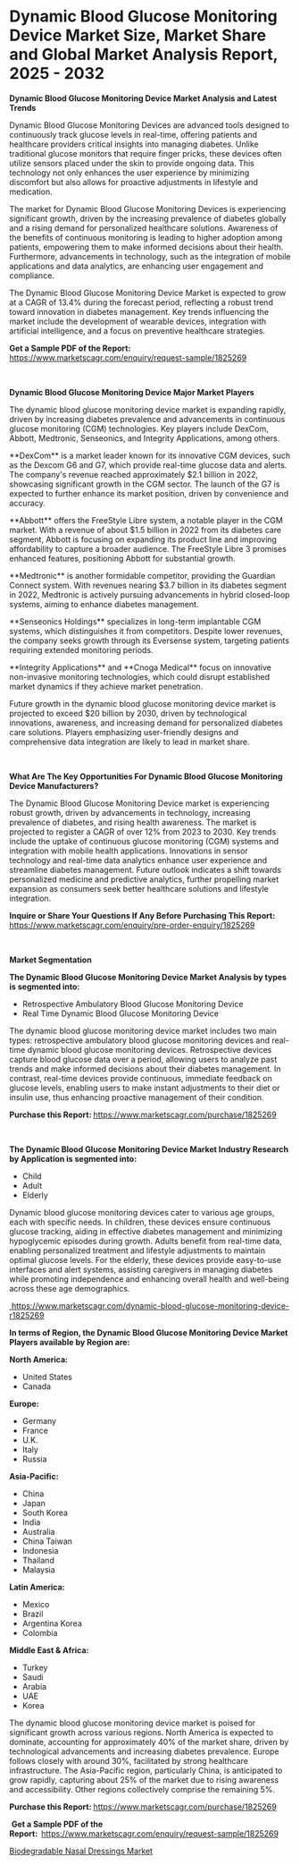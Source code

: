 <p><h1>Dynamic Blood Glucose Monitoring Device Market Size, Market Share and Global Market Analysis Report, 2025 - 2032</h1></p><p><strong>Dynamic Blood Glucose Monitoring Device Market Analysis and Latest Trends</strong></p>
<p><p>Dynamic Blood Glucose Monitoring Devices are advanced tools designed to continuously track glucose levels in real-time, offering patients and healthcare providers critical insights into managing diabetes. Unlike traditional glucose monitors that require finger pricks, these devices often utilize sensors placed under the skin to provide ongoing data. This technology not only enhances the user experience by minimizing discomfort but also allows for proactive adjustments in lifestyle and medication.</p><p>The market for Dynamic Blood Glucose Monitoring Devices is experiencing significant growth, driven by the increasing prevalence of diabetes globally and a rising demand for personalized healthcare solutions. Awareness of the benefits of continuous monitoring is leading to higher adoption among patients, empowering them to make informed decisions about their health. Furthermore, advancements in technology, such as the integration of mobile applications and data analytics, are enhancing user engagement and compliance.</p><p>The Dynamic Blood Glucose Monitoring Device Market is expected to grow at a CAGR of 13.4% during the forecast period, reflecting a robust trend toward innovation in diabetes management. Key trends influencing the market include the development of wearable devices, integration with artificial intelligence, and a focus on preventive healthcare strategies.</p></p>
<p><strong>Get a Sample PDF of the Report:&nbsp;</strong> <a href="https://www.marketscagr.com/enquiry/request-sample/1825269?utm_campaign=2095&utm_medium=2&utm_source=Github&utm_content=ia&utm_term=05032025&utm_id=dynamic-blood-glucose-monitoring-device">https://www.marketscagr.com/enquiry/request-sample/1825269</a></p>
<p>&nbsp;</p>
<p><strong>Dynamic Blood Glucose Monitoring Device Major Market Players</strong></p>
<p><p>The dynamic blood glucose monitoring device market is expanding rapidly, driven by increasing diabetes prevalence and advancements in continuous glucose monitoring (CGM) technologies. Key players include DexCom, Abbott, Medtronic, Senseonics, and Integrity Applications, among others.</p><p>**DexCom** is a market leader known for its innovative CGM devices, such as the Dexcom G6 and G7, which provide real-time glucose data and alerts. The company's revenue reached approximately $2.1 billion in 2022, showcasing significant growth in the CGM sector. The launch of the G7 is expected to further enhance its market position, driven by convenience and accuracy.</p><p>**Abbott** offers the FreeStyle Libre system, a notable player in the CGM market. With a revenue of about $1.5 billion in 2022 from its diabetes care segment, Abbott is focusing on expanding its product line and improving affordability to capture a broader audience. The FreeStyle Libre 3 promises enhanced features, positioning Abbott for substantial growth.</p><p>**Medtronic** is another formidable competitor, providing the Guardian Connect system. With revenues nearing $3.7 billion in its diabetes segment in 2022, Medtronic is actively pursuing advancements in hybrid closed-loop systems, aiming to enhance diabetes management.</p><p>**Senseonics Holdings** specializes in long-term implantable CGM systems, which distinguishes it from competitors. Despite lower revenues, the company seeks growth through its Eversense system, targeting patients requiring extended monitoring periods.</p><p>**Integrity Applications** and **Cnoga Medical** focus on innovative non-invasive monitoring technologies, which could disrupt established market dynamics if they achieve market penetration.</p><p>Future growth in the dynamic blood glucose monitoring device market is projected to exceed $20 billion by 2030, driven by technological innovations, awareness, and increasing demand for personalized diabetes care solutions. Players emphasizing user-friendly designs and comprehensive data integration are likely to lead in market share.</p></p>
<p>&nbsp;</p>
<p><strong>What Are The Key Opportunities For Dynamic Blood Glucose Monitoring Device Manufacturers?</strong></p>
<p><p>The Dynamic Blood Glucose Monitoring Device market is experiencing robust growth, driven by advancements in technology, increasing prevalence of diabetes, and rising health awareness. The market is projected to register a CAGR of over 12% from 2023 to 2030. Key trends include the uptake of continuous glucose monitoring (CGM) systems and integration with mobile health applications. Innovations in sensor technology and real-time data analytics enhance user experience and streamline diabetes management. Future outlook indicates a shift towards personalized medicine and predictive analytics, further propelling market expansion as consumers seek better healthcare solutions and lifestyle integration.</p></p>
<p><strong>Inquire or Share Your Questions If Any Before Purchasing This Report:</strong> <a href="https://www.marketscagr.com/enquiry/pre-order-enquiry/1825269?utm_campaign=2095&utm_medium=2&utm_source=Github&utm_content=ia&utm_term=05032025&utm_id=dynamic-blood-glucose-monitoring-device">https://www.marketscagr.com/enquiry/pre-order-enquiry/1825269</a></p>
<p>&nbsp;</p>
<p><strong>Market Segmentation</strong></p>
<p><strong>The Dynamic Blood Glucose Monitoring Device Market Analysis by types is segmented into:</strong></p>
<p><ul><li>Retrospective Ambulatory Blood Glucose Monitoring Device</li><li>Real Time Dynamic Blood Glucose Monitoring Device</li></ul></p>
<p><p>The dynamic blood glucose monitoring device market includes two main types: retrospective ambulatory blood glucose monitoring devices and real-time dynamic blood glucose monitoring devices. Retrospective devices capture blood glucose data over a period, allowing users to analyze past trends and make informed decisions about their diabetes management. In contrast, real-time devices provide continuous, immediate feedback on glucose levels, enabling users to make instant adjustments to their diet or insulin use, thus enhancing proactive management of their condition.</p></p>
<p><strong>Purchase this Report:&nbsp;</strong><a href="https://www.marketscagr.com/purchase/1825269?utm_campaign=2095&utm_medium=2&utm_source=Github&utm_content=ia&utm_term=05032025&utm_id=dynamic-blood-glucose-monitoring-device">https://www.marketscagr.com/purchase/1825269</a></p>
<p>&nbsp;</p>
<p><strong>The Dynamic Blood Glucose Monitoring Device Market Industry Research by Application is segmented into:</strong></p>
<p><ul><li>Child</li><li>Adult</li><li>Elderly</li></ul></p>
<p><p>Dynamic blood glucose monitoring devices cater to various age groups, each with specific needs. In children, these devices ensure continuous glucose tracking, aiding in effective diabetes management and minimizing hypoglycemic episodes during growth. Adults benefit from real-time data, enabling personalized treatment and lifestyle adjustments to maintain optimal glucose levels. For the elderly, these devices provide easy-to-use interfaces and alert systems, assisting caregivers in managing diabetes while promoting independence and enhancing overall health and well-being across these age demographics.</p></p>
<p><a href="https://www.marketscagr.com/dynamic-blood-glucose-monitoring-device-r1825269?utm_campaign=2095&utm_medium=2&utm_source=Github&utm_content=ia&utm_term=05032025&utm_id=dynamic-blood-glucose-monitoring-device">&nbsp;https://www.marketscagr.com/dynamic-blood-glucose-monitoring-device-r1825269</a></p>
<p><strong>In terms of Region, the Dynamic Blood Glucose Monitoring Device Market Players available by Region are:</strong></p>
<p>
    <p> <strong> North America: </strong>
        <ul>
            <li>United States</li>
            <li>Canada</li>
        </ul>
        </p> 
    <p> <strong> Europe: </strong>
        <ul>
            <li>Germany</li>
            <li>France</li>
            <li>U.K.</li>
            <li>Italy</li>
            <li>Russia</li>
        </ul>
        </p> 
    <p> <strong> Asia-Pacific: </strong>
        <ul>
            <li>China</li>
            <li>Japan</li>
            <li>South Korea</li>
            <li>India</li>
            <li>Australia</li>
            <li>China Taiwan</li>
            <li>Indonesia</li>
            <li>Thailand</li>
            <li>Malaysia</li>
        </ul>
        </p> 
    <p> <strong> Latin America: </strong>
        <ul>
            <li>Mexico</li>
            <li>Brazil</li>
            <li>Argentina Korea</li>
            <li>Colombia</li>
        </ul>
        </p> 
    <p> <strong> Middle East & Africa: </strong>
        <ul>
            <li>Turkey</li>
            <li>Saudi</li>
            <li>Arabia</li>
            <li>UAE</li>
            <li>Korea</li>
        </ul>
    </p>
    </p>
<p><p>The dynamic blood glucose monitoring device market is poised for significant growth across various regions. North America is expected to dominate, accounting for approximately 40% of the market share, driven by technological advancements and increasing diabetes prevalence. Europe follows closely with around 30%, facilitated by strong healthcare infrastructure. The Asia-Pacific region, particularly China, is anticipated to grow rapidly, capturing about 25% of the market due to rising awareness and accessibility. Other regions collectively comprise the remaining 5%.</p></p>
<p><strong>Purchase this Report: </strong><a href="https://www.marketscagr.com/purchase/1825269?utm_campaign=2095&utm_medium=2&utm_source=Github&utm_content=ia&utm_term=05032025&utm_id=dynamic-blood-glucose-monitoring-device">https://www.marketscagr.com/purchase/1825269</a></p>
<p>&nbsp;<strong>Get a Sample PDF of the Report:&nbsp;&nbsp;</strong><a href="https://www.marketscagr.com/enquiry/request-sample/1825269?utm_campaign=2095&utm_medium=2&utm_source=Github&utm_content=ia&utm_term=05032025&utm_id=dynamic-blood-glucose-monitoring-device">https://www.marketscagr.com/enquiry/request-sample/1825269</a></p>
<p><strong></strong></p>
<p><p><a href="https://github.com/mauripalmi/Market-Research-Report-List-6/blob/main/biodegradable-nasal-dressings-market.md?utm_campaign=2095&utm_medium=2&utm_source=Github&utm_content=ia&utm_term=05032025&utm_id=dynamic-blood-glucose-monitoring-device">Biodegradable Nasal Dressings Market</a></p></p>